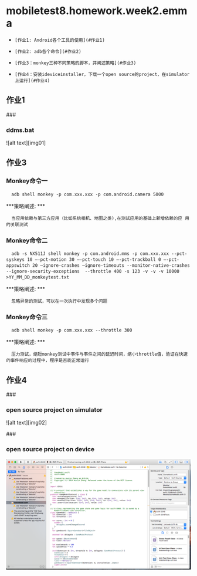 # mobiletest8.homework.week2.emma
*     [作业1: Android各个工具的使用](#作业1)
*     [作业2: adb各个命令](#作业2)
*     [作业3：monkey三种不同策略的脚本，并阐述策略](#作业3)
*     [作业4：安装ideviceinstaller，下载一个open source的project，在simulator上运行](#作业4)



<h2 id="作业1">作业1</h2>
###<h3 id="ddms">ddms.bat</h3>
![alt text][img01]

  [img01]:https://github.com/emmahuang/mobiletest8.homework.emma/blob/master/week2/src/common/images/ddms.png
  
  
<h2 id="作业3">作业3</h2>
<h3 id="monkeycommand1">Monkey命令一</h3>

      adb shell monkey -p com.xxx.xxx -p com.android.camera 5000
***策略阐述: ***
      
      当应用依赖与第三方应用（比如系统相机、地图之类),在测试应用的基础上新增依赖的应 用的关联测试
      
<h3 id="monkeycommand2">Monkey命令二</h3>

      adb -s NX511J shell monkey -p com.android.mms -p com.xxx.xxx --pct-syskeys 10 —-pct-motion 30 —-pct-touch 10 —-pct-trackball 0 —-pct-appswitch 20 —ignore-crashes —ignore-timeouts --monitor-native-crashes --ignore-security-exceptions  --throttle 400 -s 123 -v -v -v 10000 >YY_MM_DD_monkeytest.txt
***策略阐述: ***
      
      忽略异常的测试，可以在一次执行中发现多个问题
      
      
<h3 id="monkeycommand3">Monkey命令三</h3>

      adb shell monkey -p com.xxx.xxx --throttle 300
***策略阐述: ***
      
      压力测试，缩短monkey测试中事件与事件之间的延迟时间，缩小throttle值，验证在快速的事件响应的过程中，程序是否能正常运行
      
      
 <h2 id="作业4">作业4</h2>
 ###<h3 id="simulator">open source project on simulator</h3>
 ![alt text][img02]

  [img02]:https://github.com/emmahuang/mobiletest8.homework.emma/blob/master/week2/src/common/images/open_source_project_simulator.png
  
 ###<h3 id="device">open source project on device</h3>
 ![alt text][img03]

  [img03]:https://github.com/emmahuang/mobiletest8.homework.emma/blob/master/week2/src/common/images/open_source_project_%E7%9C%9F%E6%9C%BA.png
  
      


